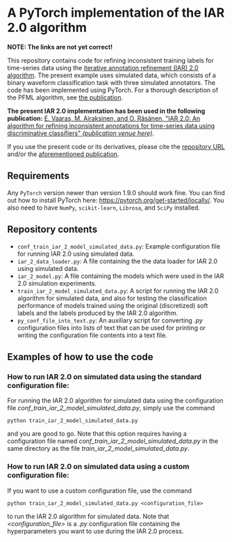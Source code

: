 # A PyTorch implementation of the IAR 2.0 algorithm

**NOTE: The links are not yet correct!**

This repository contains code for refining inconsistent training labels for time-series data using the [iterative annotation refinement (IAR) 2.0 algorithm](www.herewillbethepaperlink.com). The present example uses simulated data, which consists of a binary waveform classification task with three simulated annotators. The code has been implemented using PyTorch. For a thorough description of the PFML algorithm, see [the publication](www.herewillbethepaperlink.com).

**The present IAR 2.0 implementation has been used in the following publication:**
[E. Vaaras, M. Airaksinen, and O. Räsänen, "IAR 2.0: An algorithm for refining inconsistent annotations for time-series data using discriminative classifiers" _(publication venue here)_](www.herewillbethepaperlink.com).

If you use the present code or its derivatives, please cite the [repository URL](https://github.com/SPEECHCOG/IAR_2) and/or the [aforementioned publication](www.herewillbethepaperlink.com).

## Requirements
Any `PyTorch` version newer than version 1.9.0 should work fine. You can find out how to install PyTorch here: https://pytorch.org/get-started/locally/. You also need to have `NumPy`, `scikit-learn`, `Librosa`, and `SciPy` installed.

## Repository contents
- `conf_train_iar_2_model_simulated_data.py`: Example configuration file for running IAR 2.0 using simulated data.
- `iar_2_data_loader.py`: A file containing the the data loader for IAR 2.0 using simulated data.
- `iar_2_model.py`: A file containing the models which were used in the IAR 2.0 simulation experiments.
- `train_iar_2_model_simulated_data.py`: A script for running the IAR 2.0 algorithm for simulated data, and also for testing the classification performance of models trained using the original (discretized) soft labels and the labels produced by the IAR 2.0 algorithm.
- `py_conf_file_into_text.py`: An auxiliary script for converting _.py_ configuration files into lists of text that can be used for printing or writing the configuration file contents into a text file.


## Examples of how to use the code


### How to run IAR 2.0 on simulated data using the standard configuration file:
For running the IAR 2.0 algorithm for simulated data using the configuration file _conf_train_iar_2_model_simulated_data.py_, simply use the command
```
python train_iar_2_model_simulated_data.py
```
and you are good to go. Note that this option requires having a configuration file named _conf_train_iar_2_model_simulated_data.py_ in the same directory as the file _train_iar_2_model_simulated_data.py_.

### How to run IAR 2.0 on simulated data using a custom configuration file:
If you want to use a custom configuration file, use the command
```
python train_iar_2_model_simulated_data.py <configuration_file>
```
to run the IAR 2.0 algorithm for simulated data. Note that _<configuration_file>_ is a _.py_ configuration file containing the hyperparameters you want to use during the IAR 2.0 process.
